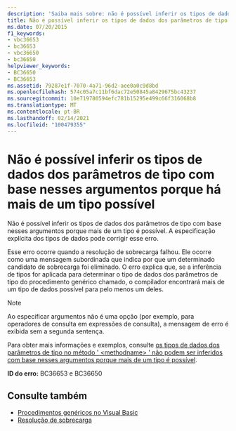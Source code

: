 ```yaml
---
description: 'Saiba mais sobre: não é possível inferir os tipos de dados dos parâmetros de tipo com base nesses argumentos porque mais de um tipo é possível'
title: Não é possível inferir os tipos de dados dos parâmetros de tipo com base nesses argumentos porque há mais de um tipo possível
ms.date: 07/20/2015
f1_keywords:
- vbc36653
- bc36653
- vbc36650
- bc36650
helpviewer_keywords:
- BC36650
- BC36653
ms.assetid: 79287e1f-7070-4a71-96d2-aee0a0c9d8bd
ms.openlocfilehash: 574c05a7c11bf6dac72e50845a8429675bc43237
ms.sourcegitcommit: 10e719780594efc781b15295e499c66f316068b8
ms.translationtype: MT
ms.contentlocale: pt-BR
ms.lasthandoff: 02/14/2021
ms.locfileid: "100479355"
---
```

# <a name="data-types-of-the-type-parameters-cannot-be-inferred-from-these-arguments-because-more-than-one-type-is-possible"></a>Não é possível inferir os tipos de dados dos parâmetros de tipo com base nesses argumentos porque há mais de um tipo possível

Não é possível inferir os tipos de dados dos parâmetros de tipo com base nesses argumentos porque mais de um tipo é possível. A especificação explícita dos tipos de dados pode corrigir esse erro.  
  
 Esse erro ocorre quando a resolução de sobrecarga falhou. Ele ocorre como uma mensagem subordinada que indica por que um determinado candidato de sobrecarga foi eliminado. O erro explica que, se a inferência de tipos for aplicada para determinar o tipo de dados dos parâmetros de tipo do procedimento genérico chamado, o compilador encontrará mais de um tipo de dados possível para pelo menos um deles.  
  
> [!NOTE]
> Ao especificar argumentos não é uma opção (por exemplo, para operadores de consulta em expressões de consulta), a mensagem de erro é exibida sem a segunda sentença.  
  
 Para obter mais informações e exemplos, consulte [os tipos de dados dos parâmetros de tipo no método ' \<methodname> ' não podem ser inferidos com base nesses argumentos porque mais de um tipo é possível](bc36651-bc36654.md).  
  
 **ID do erro:** BC36653 e BC36650  
  
## <a name="see-also"></a>Consulte também

- [Procedimentos genéricos no Visual Basic](../programming-guide/language-features/data-types/generic-procedures.md)
- [Resolução de sobrecarga](../programming-guide/language-features/procedures/overload-resolution.md)
